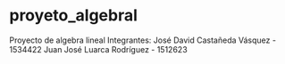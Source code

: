 # proyeto_algebral
Proyecto de algebra lineal
Integrantes: 
José David Castañeda Vásquez - 1534422
Juan José Luarca Rodríguez - 1512623

